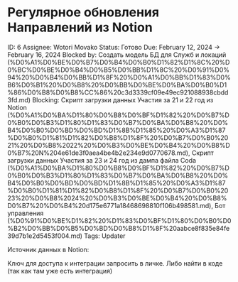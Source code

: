 # Регулярное обновления Направлений из Notion

ID: 6
Assignee: Wotori Movako
Status: Готово
Due: February 12, 2024 → February 16, 2024
Blocked by: Создать модель БД для Служб и локаций (%D0%A1%D0%BE%D0%B7%D0%B4%D0%B0%D1%82%D1%8C%20%D0%BC%D0%BE%D0%B4%D0%B5%D0%BB%D1%8C%20%D0%91%D0%94%20%D0%B4%D0%BB%D1%8F%20%D0%A1%D0%BB%D1%83%D0%B6%D0%B1%20%D0%B8%20%D0%BB%D0%BE%D0%BA%D0%B0%D1%86%D0%B8%D0%B8%CC%86%20c3d3339cf09e49ec921088938cbdd3fd.md)
Blocking: Скрипт загрузки данных Участия за 21 и 22 год из Notion (%D0%A1%D0%BA%D1%80%D0%B8%D0%BF%D1%82%20%D0%B7%D0%B0%D0%B3%D1%80%D1%83%D0%B7%D0%BA%D0%B8%20%D0%B4%D0%B0%D0%BD%D0%BD%D1%8B%D1%85%20%D0%A3%D1%87%D0%B0%D1%81%D1%82%D0%B8%D1%8F%20%D0%B7%D0%B0%2021%20%D0%B8%2022%20%D0%B3%D0%BE%D0%B4%20%D0%B8%D0%B7%20N%204e61de3f0aea4be4b2e234e9d0770678.md), Скрипт загрузки данных Участия за 23 и 24 год из дампа файла Coda (%D0%A1%D0%BA%D1%80%D0%B8%D0%BF%D1%82%20%D0%B7%D0%B0%D0%B3%D1%80%D1%83%D0%B7%D0%BA%D0%B8%20%D0%B4%D0%B0%D0%BD%D0%BD%D1%8B%D1%85%20%D0%A3%D1%87%D0%B0%D1%81%D1%82%D0%B8%D1%8F%20%D0%B7%D0%B0%2023%20%D0%B8%2024%20%D0%B3%D0%BE%D0%B4%20%D0%B8%D0%B7%20%D0%B4%20d175e6771a18468698810f106b498581.md), Бот управления  (%D0%91%D0%BE%D1%82%20%D1%83%D0%BF%D1%80%D0%B0%D0%B2%D0%BB%D0%B5%D0%BD%D0%B8%D1%8F%20aabce8f835e84fe39d7b1e2d5453f004.md)
Tags: Updater

Источник данных в Notion: [](https://www.notion.so/0755cd9bb4ee4c09b70a2602f5ad6590?pvs=21) 

Ключ для доступа к интеграции запросить в личке. Либо найти в коде (так как там уже есть интеграция)